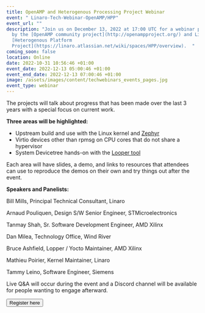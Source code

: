 ```yaml
---
title: OpenAMP and Heterogenous Processing Project Webinar
event: " Linaro-Tech-Webinar-OpenAMP/HPP"
event_url: ""
description: "Join us on December 13, 2022 at 17:00 UTC for a webinar presented
  by the [OpenAMP community project](http://openampproject.org/) and Linaro’s
  [Heterogenous Platform
  Project](https://linaro.atlassian.net/wiki/spaces/HPP/overview).  "
coming_soon: false
location: Online
date: 2022-10-31 10:56:46 +01:00
event_date: 2022-12-13 05:00:46 +01:00
event_end_date: 2022-12-13 07:00:46 +01:00
image: /assets/images/content/techwebinars_events_pages.jpg
event_type: webinar
---
```

The projects will talk about progress that has been made over the last 3 years with a special focus on current work.  

**Three areas will be highlighted:**

* Upstream build and use with the Linux kernel and [Zephyr](https://www.zephyrproject.org/)
* Virtio devices other than rpmsg on CPU cores that do not share a hypervisor
* System Devicetree hands-on with the [Looper tool](https://github.com/devicetree-org/lopper)

Each area will have slides, a demo, and links to resources that attendees can use to reproduce the demos on their own and try things out after the event.  

**Speakers and Panelists:**

Bill Mills, Principal Technical Consultant, Linaro

Arnaud Pouliquen, Design S/W Senior Engineer, STMicroelectronics

Tanmay Shah, Sr. Software Development Engineer, AMD Xilinx

Dan Milea, Technology Office, Wind River

Bruce Ashfield, Lopper / Yocto Maintainer, AMD Xilinx

Mathieu Poirier, Kernel Maintainer, Linaro

Tammy Leino, Software Engineer, Siemens

Live Q&A will occur during the event and a Discord channel will be available for people wanting to engage afterward.

<form action="https://www.cognitoforms.com/Linaro1/OpenAMPAndHeterogenousProcessingProjectWebinar">

<button type="submit">Register here</button>

</form>